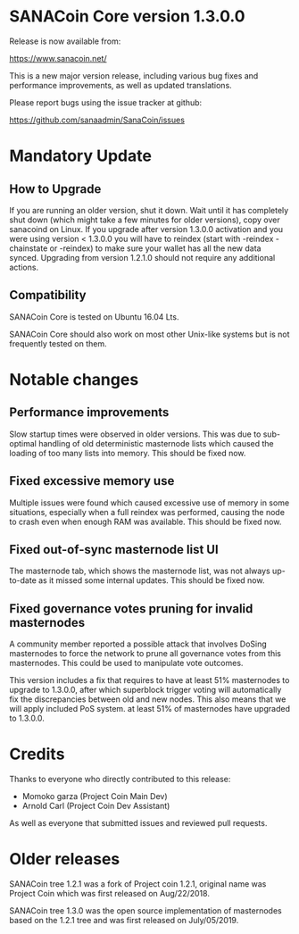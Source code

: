 SANACoin Core version 1.3.0.0
==========================

Release is now available from:

  <https://www.sanacoin.net/>

This is a new major version release, including various bug fixes and performance improvements, as well as updated translations.

Please report bugs using the issue tracker at github:

  <https://github.com/sanaadmin/SanaCoin/issues>
 


Mandatory Update
=========================

How to Upgrade
--------------

If you are running an older version, shut it down. Wait until it has completely
shut down (which might take a few minutes for older versions), copy over sanacoind on Linux.
If you upgrade after version 1.3.0.0 activation and you were
using version < 1.3.0.0 you will have to reindex (start with -reindex -chainstate
or -reindex) to make sure your wallet has all the new data synced. Upgrading from
version 1.2.1.0 should not require any additional actions.

Compatibility
-----------------

SANACoin Core is tested on Ubuntu 16.04 Lts.

SANACoin Core should also work on most other Unix-like systems but is not frequently tested on them.


Notable changes
===============

Performance improvements
------------------------
Slow startup times were observed in older versions. This was due to sub-optimal handling of old
deterministic masternode lists which caused the loading of too many lists into memory. This should be
fixed now.

Fixed excessive memory use
--------------------------
Multiple issues were found which caused excessive use of memory in some situations, especially when
a full reindex was performed, causing the node to crash even when enough RAM was available. This should
be fixed now.

Fixed out-of-sync masternode list UI
------------------------------------
The masternode tab, which shows the masternode list, was not always up-to-date as it missed some internal
updates. This should be fixed now.

Fixed governance votes pruning for invalid masternodes 
------------------------------------------------------
A community member reported a possible attack that involves DoSing masternodes to force the network
to prune all governance votes from this masternodes. This could be used to manipulate vote outcomes.

This version includes a fix that requires to have at least 51% masternodes to upgrade to
1.3.0.0, after which superblock trigger voting will automatically fix the discrepancies between
old and new nodes. This also means that we will apply included PoS system.
at least 51% of masternodes have upgraded to 1.3.0.0.


Credits
=======

Thanks to everyone who directly contributed to this release:

- Momoko garza (Project Coin Main Dev)
- Arnold Carl (Project Coin Dev Assistant)


As well as everyone that submitted issues and reviewed pull requests.

Older releases
==============

SANACoin tree 1.2.1 was a fork of Project coin 1.2.1, original name was Project Coin
which was first released on Aug/22/2018.

SANACoin tree 1.3.0 was the open source implementation of masternodes based on
the 1.2.1 tree and was first released on July/05/2019.
